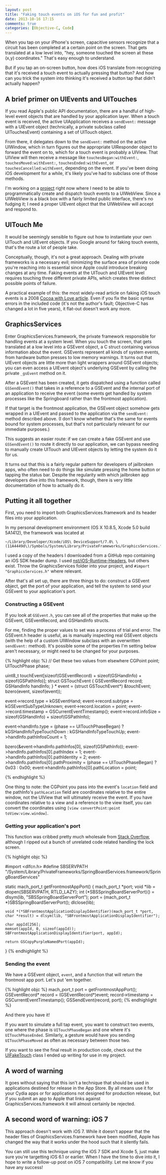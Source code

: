 ```yaml
---
layout: post
title: "Faking touch events on iOS for fun and profit"
date: 2013-10-16 17:15
comments: true
categories: [Objective-C, Code]
---
```


When you tap on your iPhone's screen, capacitive sensors recognize that a circuit has been completed at a certain point on the screen. That gets translated at a low level into, "hey, someone touched the screen at these (x,y) coordinates." That's easy enough to understand.

But if you tap an on-screen button, how does iOS translate from recognizing that it's received a touch event to actually pressing that button? And how can you trick the system into thinking it's received a button tap that didn't actually happen?

## A brief primer on UIEvents and UITouches
If you read Apple's public API documentation, there are a handful of high-level event objects that are handled by your application layer. When a touch event is received, the active UIApplication receives a `sendEvent:` message with a UIEvent object (technically, a private subclass called UITouchesEvent) containing a set of UITouch object.

From there, it delegates down to the `sendEvent:` method on the active UIWindow, which in turn figures out the appropriate UIResponder object to forward the event on to, which for a touch event is probably a UIView. That UIView will then receive a message like `touchesBegan:withEvent:`, `touchesMoved:withEvent:`, `touchesEnded:withEvent`, or `touchesCancelled:withEvent`, depending on the event. If you've been doing iOS development for a while, it's likely you've had to subclass one of those methods.

I'm working on a [project](https://github.com/lazerwalker/capybara-touch) right now where I need to be able to programmatically create and dispatch touch events to a UIWebView. Since a UIWebView is a black box with a fairly limited public interface, there's no fudging it; I need a proper UIEvent object that the UIWebView will accept and respond to.

## UITouch Me
It would be seemingly sensible to figure out how to instantiate your own UITouch and UIEvent objects. If you Google around for faking touch events, that's the route a lot of people take.

Conceptually, though, it's not a great approach. Dealing with private frameworks is a necessary evil; minimizing the surface area of private code you're reaching into is essential since Apple could introduce breaking changes at any time. Faking events at the UITouch and UIEvent level requires touching three different private APIs, which creates three distinct possible points of failure.

A practical example of this: the most widely-read article on faking iOS touch events is a 2008 [Cocoa with Love article](http://www.cocoawithlove.com/2008/10/synthesizing-touch-event-on-iphone.html). Even if you fix the basic syntax errors in the included code (it's not the author's fault; Objective-C has changed a lot in five years), it flat-out doesn't work any more.


## GraphicsServices

Enter GraphicsServices.framework, the private framework responsible for handling events at a system level. When you touch the screen, that gets translated at a low level into a GSEvent object, a C struct containing various information about the event. GSEvents represent all kinds of system events, from hardware button presses to low memory warnings. It turns out that UIEvent objects are little more than light wrappers around GSEvent objects; you can even access a UIEvent object's underlying GSEvent by calling the private `_gsEvent` method on it.

After a GSEvent has been created, it gets dispatched using a function called `GSSendEvent()` that takes in a reference to a GSEvent and the internal port of an application to receive the event (some events get handled by system processes like the Springboard rather than the frontmost application).

If that target is the frontmost application, the GSEvent object somehow gets wrapped in a UIEvent and passed to the application via the `sendEvent:` method described above. (I don't know whether that's the same for events bound for system processes, but that's not particularly relevant for our immediate purposes.)


This suggests an easier route: if we can create a fake GSEvent and use `GSSendEvent()` to route it directly to our application, we can bypass needing to manually create UITouch and UIEvent objects by letting the system do it for us.

It turns out that this is a fairly regular pattern for developers of jailbroken apps, who  often need to do things like simulate pressing the home button or tapping the status bar. Despite the regularity with which jailbroken app developers dive into this framework, though, there is very little documentation of how to actually do it.

## Putting it all together

First, you need to import both GraphicsServices.framework and its header files into your application.

In my personal development environment (OS X 10.8.5, Xcode 5.0 build 5A1412), the framework was located at

	~/Library/Developer/Xcode/iOS\ DeviceSupport/7.0\ \(11A4449d\)/Symbols/System/Library/PrivateFrameworks/GraphicsServices.framework`

I used a copy of the headers I downloaded from a GitHub repo containing an iOS SDK header dump. I used [nst/iOS-Runtime-Headers](https://github.com/nst/iOS-Runtime-Headers), but others exist. Throw the GraphicsServices folder into your project, and `#import "GraphicsServices.h"` where relevant.

After that's all set up, there are three things to do: construct a GSEvent object, get the port of your application, and tell the system to send your GSEvent to your application's port.

### Constructing a GSEvent

If you look at `GSEvent.h`, you can see all of the properties that make up the GSEvent, GSEventRecord, and GSHandInfo structs.

For me, finding the proper values to set was a process of trial and error. The GSEvent.h header is useful, as is manually inspecting real GSEvent objects (with the help of a custom UIWindow subclass with an overwritten `sendEvent:` method). It's possible some of the properties I'm setting below aren't necessary, or might need to be changed for your purposes.

{% highlight objc %}
// Get these two values from elsewhere
CGPoint point;
UITouchPhase phase;

uint8_t touchEvent[sizeof(GSEventRecord) + sizeof(GSHandInfo) + sizeof(GSPathInfo)];
struct GSTouchEvent {
    GSEventRecord record;
    GSHandInfo    handInfo;
} * event = (struct GSTouchEvent*) &touchEvent;
bzero(event, sizeof(event));

event->record.type = kGSEventHand;
event->record.subtype = kGSEventSubTypeUnknown;
event->record.location = point;
event->record.timestamp = GSCurrentEventTimestamp();
event->record.infoSize = sizeof(GSHandInfo) + sizeof(GSPathInfo);

event->handInfo.type = (phase == UITouchPhaseBegan) ? kGSHandInfoTypeTouchDown : kGSHandInfoTypeTouchUp;
event->handInfo.pathInfosCount = 1;

bzero(&event->handInfo.pathInfos[0], sizeof(GSPathInfo));
event->handInfo.pathInfos[0].pathIndex     = 1;
event->handInfo.pathInfos[0].pathIdentity  = 2;
event->handInfo.pathInfos[0].pathProximity = (phase == UITouchPhaseBegan) ? 0x03 : 0x00;
event->handInfo.pathInfos[0].pathLocation  = point;

{% endhighlight %}


One thing to note: the CGPoint you pass into the event's `location` field and the pathInfo's `pathLocation` field are coordinates relative to the entire window, not the UIView that will ultimately receive the event. If you have coordinates relative to a view and a reference to the view itself, you can convert the coordinates using `[view convertPoint:point toView:view.window]`.

### Getting your application's port

This function was cribbed pretty much wholesale from [Stack Overflow](http://stackoverflow.com/questions/16156831/how-to-find-the-purple-port-for-the-front-most-application-in-ios-5-and-above/16157532), although I ripped out a bunch of unrelated code related handling the lock screen.

{% highlight objc %}

#import <dlfcn.h>
#define SBSERVPATH  "/System/Library/PrivateFrameworks/SpringBoardServices.framework/SpringBoardServices"

static mach_port_t getFrontmostAppPort() {
	mach_port_t *port;
	void *lib = dlopen(SBSERVPATH, RTLD_LAZY);
	int (*SBSSpringBoardServerPort)() = dlsym(lib, "SBSSpringBoardServerPort");
	port = (mach_port_t *)SBSSpringBoardServerPort();
	dlclose(lib);

	void *(*SBFrontmostApplicationDisplayIdentifier)(mach_port_t *port, char *result) = dlsym(lib, "SBFrontmostApplicationDisplayIdentifier");

	char appId[256];
	memset(appId, 0, sizeof(appId));
	SBFrontmostApplicationDisplayIdentifier(port, appId);

	return GSCopyPurpleNamedPort(appId);
}
{% endhighlight %}

### Sending the event

We have a GSEvent object, `event`, and a function that will return the frontmost app port. Let's put 'em together.

{% highlight objc %}
mach_port_t port = getFrontmostAppPort();
GSEventRecord* record = (GSEventRecord*)event;
record->timestamp = GSCurrentEventTimestamp();
GSSendEvent(record, port);
{% endhighlight %}

And there you have it!

If you want to simulate a full tap event, you want to construct two events, one where the phase is `UITouchPhaseBegan` and one where it's `UITouchPhaseEnded`. Similarly, a gesture would have you sending `UITouchPhaseMoved` as often as necessary between those two.

If you want to see the final result in production code, check out the [UIFakeTouch](https://github.com/lazerwalker/capybara-touch/blob/master/ios/capybara-touch/Extensions/UIFakeTouch.m) class I ended up writing for use in my project.

## A word of warning
It goes without saying that this isn't a technique that should be used in applications destined for release in the App Store. By all means use it for your Cydia apps or for applications not designed for production release, but if you submit an app to Apple that links against GraphicsServices.framework it will almost certainly be rejected.


## A second word of warning: iOS 7
This approach doesn't work with iOS 7. While it doesn't appear that the header files of GraphicsServices.framework have been modified, Apple has changed the way that it works under the hood such that it silently fails.

You can still use this technique using the iOS 7 SDK and Xcode 5, just make sure you're targetting iOS 6.1 or earlier. When I have the time to dive into it, I hope to write a follow-up post on iOS 7 compatibility. Let me know if you have any success!
